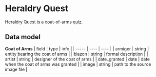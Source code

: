 # Heraldry Quest
Heraldry Quest is a coat-of-arms quiz.

## Data model  
**Coat of Arms**
| field | type | info |
| ----- | ---- | ---- |
| armiger | string | entity bearing the coat of arms |
| blazon | string | formal description |
| artist | string | designer of the coat of arms |
| date_granted | date | date when the coat of arms was granted |
| image | string | path to the source image file |  
